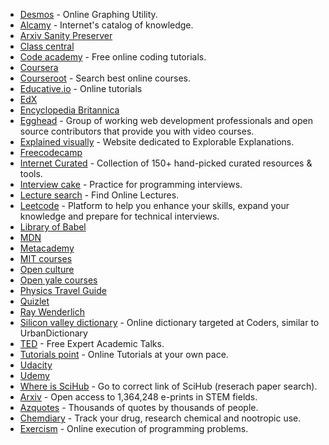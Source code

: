 
- [Desmos](https://www.desmos.com) - Online Graphing Utility.
- [Alcamy](https://alcamy.org/library) - Internet's catalog of knowledge.
- [Arxiv Sanity Preserver](http://www.arxiv-sanity.com/)
- [Class central](https://www.class-central.com/)
- [Code academy](https://www.codecademy.com/learn/all) - Free online coding tutorials.
- [Coursera](https://www.coursera.org/)
- [Courseroot](https://courseroot.com/) - Search best online courses.
- [Educative.io](https://www.educative.io/) - Online tutorials
- [EdX](https://www.edx.org/)
- [Encyclopedia Britannica](https://www.britannica.com/)
- [Egghead](https://egghead.io/) - Group of working web development professionals and open source contributors that provide you with video courses.
- [Explained visually](http://setosa.io/ev/) - Website dedicated to Explorable Explanations.
- [Freecodecamp](https://www.freecodecamp.com/)
- [Internet Curated](https://internetcurated.com/) - Collection of 150+ hand-picked curated resources & tools.
- [Interview cake](https://www.interviewcake.com/) - Practice for programming interviews.
- [Lecture search](https://www.findlectures.com/) - Find Online Lectures.
- [Leetcode](https://leetcode.com) - Platform to help you enhance your skills, expand your knowledge and prepare for technical interviews.
- [Library of Babel](http://libraryofbabel.info/)
- [MDN](https://developer.mozilla.org/en-US/)
- [Metacademy](https://www.metacademy.org/)
- [MIT courses](https://ocw.mit.edu/courses/)
- [Open culture](http://www.openculture.com/)
- [Open yale courses](http://oyc.yale.edu/)
- [Physics Travel Guide](https://physicstravelguide.com)
- [Quizlet](https://quizlet.com/latest)
- [Ray Wenderlich](https://www.raywenderlich.com/)
- [Silicon valley dictionary](http://svdictionary.com/) - Online dictionary targeted at Coders, similar to UrbanDictionary
- [TED](https://www.ted.com/) - Free Expert Academic Talks.
- [Tutorials point](https://www.tutorialspoint.com/index.htm) - Online Tutorials at your own pace.
- [Udacity](https://www.udacity.com/)
- [Udemy](https://www.udemy.com/user/nikitavoloboev/)
- [Where is SciHub](https://whereisscihub.herokuapp.com/go) - Go to correct link of SciHub (reserach paper search).
- [Arxiv](https://arxiv.org/) - Open access to 1,364,248 e-prints in STEM fields.
- [Azquotes](http://www.azquotes.com/) - Thousands of quotes by thousands of people.
- [Chemdiary](https://chemdiary.com/users/sign_in) - Track your drug, research chemical and nootropic use.
- [Exercism](http://exercism.io/) - Online execution of programming problems.

